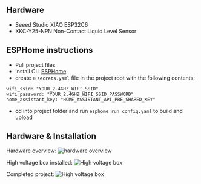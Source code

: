 ## Hardware

  - Seeed Studio XIAO ESP32C6
  - XKC-Y25-NPN Non-Contact Liquid Level Sensor

## ESPHome instructions

 - Pull project files
 - Install CLI [ESPHome](https://esphome.io/guides/installing_esphome)
 - create a `secrets.yaml` file in the project root with the following contents:
```
wifi_ssid: "YOUR_2.4GHZ_WIFI_SSID"
wifi_password: "YOUR_2.4GHZ_WIFI_SSID_PASSWORD"
home_assistant_key: "HOME_ASSISTANT_API_PRE_SHARED_KEY"
```
 - cd into project folder and run `esphome run config.yaml` to build and upload

## Hardware & Installation

Hardware overview:
![hardware overview](https://raw.githubusercontent.com/aartrost/esphome-sewage-pump-controller/main/pictures/hardware.jpeg)

High voltage box installed:
![High voltage box](https://raw.githubusercontent.com/aartrost/esphome-sewage-pump-controller/main/pictures/high-voltage-box-installed.jpeg)

Completed project:
![High voltage box](https://raw.githubusercontent.com/aartrost/esphome-sewage-pump-controller/main/pictures/final-installation.jpeg)
